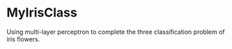 # MyIrisClass
Using multi-layer perceptron to complete the three classification problem of iris flowers.
